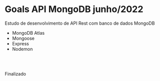 # Goals API MongoDB junho/2022
Estudo de desenvolvimento de API Rest com banco de dados MongoDB
- MongoDB Atlas
- Mongoose
- Express
- Nodemon

</br>
</br>
<p>
  Finalizado
<p>

